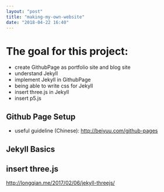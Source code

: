 ```yaml
---
layout: "post"
title: "making-my-own-website"
date: "2018-04-22 16:40"
---
```


# The goal for this project:
- create GithubPage as portfolio site and blog site
- understand Jekyll
- implement Jekyll in GithubPage
- being able to write css for Jekyll
- insert three.js in Jekyll
- insert p5.js

## Github Page Setup
- useful guideline (Chinese): http://beiyuu.com/github-pages


## Jekyll Basics


## insert three.js
http://longqian.me/2017/02/06/jekyll-threejs/
